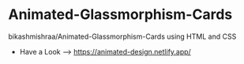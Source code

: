 # Animated-Glassmorphism-Cards
bikashmishraa/Animated-Glassmorphism-Cards using HTML and CSS

- Have a Look -->  https://animated-design.netlify.app/
